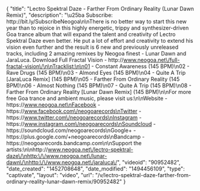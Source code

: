 {
    "title": "Lectro Spektral Daze - Farther From Ordinary Reality (Lunar Dawn Remix)",
    "description": "\u25ba Subscribe: http:\/\/bit.ly\/SubscribeNeogoa\n\nThere is no better way to start this new year than to rejoice in this highly energetic, trippy and synthesizer-driven Goa trance album that will expand the talent and creativity of Lectro Spektral Daze even better. He put a lot of effort and creativity to extend his vision even further and the result is 6 new and previously unreleased tracks, including 2 amazing remixes by Neogoa finest - Lunar Dawn and JaraLuca. Download Full Fractal Vision - http:\/\/www.neogoa.net\/full-fractal-vision\/\n\nTracklist:\n\n01 - Constant Awareness (145 BPM)\n02 - Rave Drugs (145 BPM)\n03 - Almond Eyes (145 BPM)\n04 - Quite A Trip [JaraLuca Remix] (145 BPM)\n05 - Farther From Ordinary Reality (145 BPM)\n06 - Almost Nothing (145 BPM)\n07 - Quite A Trip (145 BPM)\n08 - Farther From Ordinary Reality [Lunar Dawn Remix] (145 BPM)\n\nFor more free Goa trance and ambient music, please visit us:\n\nWebsite - https:\/\/www.neogoa.net\nFacebook - https:\/\/www.facebook.com\/neogoarecords\nTwitter - https:\/\/www.twitter.com\/neogoarecords\nInstagram - https:\/\/www.instagram.com\/neogoarecords\nSoundcloud - https:\/\/soundcloud.com\/neogoarecords\nGoogle+ - https:\/\/plus.google.com\/+neogoarecords\nBandcamp - https:\/\/neogoarecords.bandcamp.com\n\nSupport the artists:\n\nhttp:\/\/www.neogoa.net\/lectro-spektral-daze\/\nhttp:\/\/www.neogoa.net\/lunar-dawn\/\nhttp:\/\/www.neogoa.net\/jaraluca\/",
    "videoid": "90952482",
    "date_created": "1452708648",
    "date_modified": "1494456109",
    "type": "captivate",
    "layout": "video",
    "url": "\/v\/lectro-spektral-daze-farther-from-ordinary-reality-lunar-dawn-remix\/90952482"
}